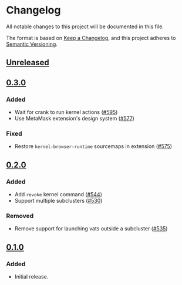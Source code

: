 # Changelog

All notable changes to this project will be documented in this file.

The format is based on [Keep a Changelog](https://keepachangelog.com/en/1.0.0/),
and this project adheres to [Semantic Versioning](https://semver.org/spec/v2.0.0.html).

## [Unreleased]

## [0.3.0]

### Added

- Wait for crank to run kernel actions ([#595](https://github.com/MetaMask/ocap-kernel/pull/595))
- Use MetaMask extension's design system ([#577](https://github.com/MetaMask/ocap-kernel/pull/577))

### Fixed

- Restore `kernel-browser-runtime` sourcemaps in extension ([#575](https://github.com/MetaMask/ocap-kernel/pull/575))

## [0.2.0]

### Added

- Add `revoke` kernel command ([#544](https://github.com/MetaMask/ocap-kernel/pull/544))
- Support multiple subclusters ([#530](https://github.com/MetaMask/ocap-kernel/pull/530))

### Removed

- Remove support for launching vats outside a subcluster ([#535](https://github.com/MetaMask/ocap-kernel/pull/535))

## [0.1.0]

### Added

- Initial release.

[Unreleased]: https://github.com/MetaMask/ocap-kernel/compare/@metamask/kernel-browser-runtime@0.3.0...HEAD
[0.3.0]: https://github.com/MetaMask/ocap-kernel/compare/@metamask/kernel-browser-runtime@0.2.0...@metamask/kernel-browser-runtime@0.3.0
[0.2.0]: https://github.com/MetaMask/ocap-kernel/compare/@metamask/kernel-browser-runtime@0.1.0...@metamask/kernel-browser-runtime@0.2.0
[0.1.0]: https://github.com/MetaMask/ocap-kernel/releases/tag/@metamask/kernel-browser-runtime@0.1.0

